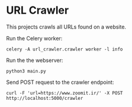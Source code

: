 # URL Crawler
This projects crawls all URLs found on a website.

Run the Celery worker:
```
celery -A url_crawler.crawler worker -l info
```
Run the the webserver:
```
python3 main.py
```
Send POST request to the crawler endpoint:
```
curl -F 'url=https://www.zoomit.ir/' -X POST http://localhost:5000/crawler
```